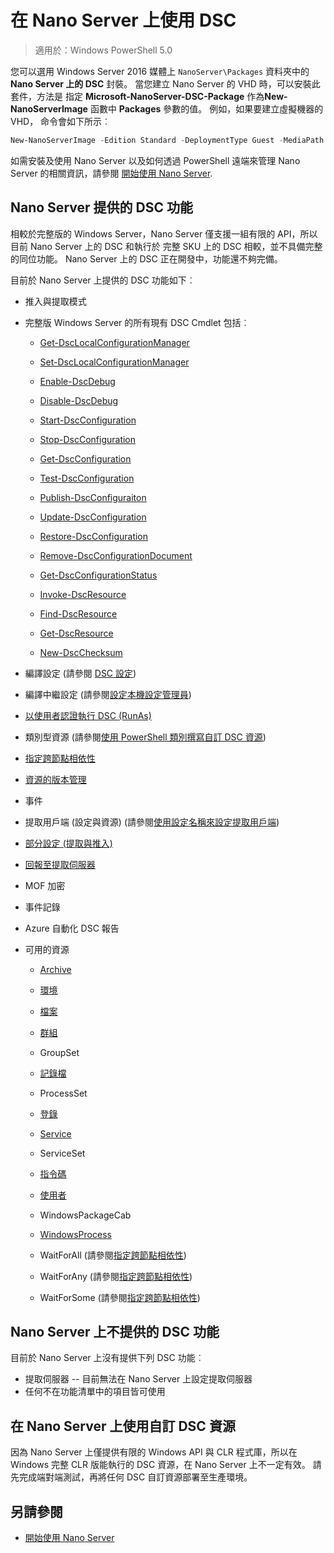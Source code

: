 # 在 Nano Server 上使用 DSC

> 適用於：Windows PowerShell 5.0

您可以選用 Windows Server 2016 媒體上 `NanoServer\Packages` 資料夾中的 **Nano Server 上的 DSC** 封裝。 當您建立 Nano Server 的 VHD 時，可以安裝此套件，方法是
指定 **Microsoft-NanoServer-DSC-Package** 作為**New-NanoServerImage** 函數中 **Packages** 參數的值。 例如，如果要建立虛擬機器的 VHD，
命令會如下所示︰

```powershell
New-NanoServerImage -Edition Standard -DeploymentType Guest -MediaPath f:\ -BasePath .\Base -TargetPath .\Nano1\Nano.vhd -ComputerName Nano1 -Packages Microsoft-NanoServer-DSC-Package
```

如需安裝及使用 Nano Server 以及如何透過 PowerShell 遠端來管理 Nano Server 的相關資訊，請參閱 
[開始使用 Nano Server](https://technet.microsoft.com/en-us/library/mt126167.aspx).


## Nano Server 提供的 DSC 功能

 相較於完整版的 Windows Server，Nano Server 僅支援一組有限的 API，所以目前 Nano Server 上的 DSC 和執行於 
 完整 SKU 上的 DSC 相較，並不具備完整的同位功能。 Nano Server 上的 DSC 正在開發中，功能還不夠完備。
 
 目前於 Nano Server 上提供的 DSC 功能如下︰ 


* 推入與提取模式
* 完整版 Windows Server 的所有現有 DSC Cmdlet 包括︰ 
  * [Get-DscLocalConfigurationManager](https://technet.microsoft.com/en-us/library/dn407378.aspx)
  * [Set-DscLocalConfigurationManager](https://technet.microsoft.com/en-us/library/dn521621.aspx)
        
  * [Enable-DscDebug](https://technet.microsoft.com/en-us/library/mt517870.aspx)
  * [Disable-DscDebug](https://technet.microsoft.com/en-us/library/mt517872.aspx)
        
  * [Start-DscConfiguration](https://technet.microsoft.com/en-us/library/dn521623.aspx)
  * [Stop-DscConfiguration](https://technet.microsoft.com/en-us/library/mt143542.aspx)
  * [Get-DscConfiguration](https://technet.microsoft.com/en-us/library/dn407379.aspx)
  * [Test-DscConfiguration](https://technet.microsoft.com/en-us/library/dn407382.aspx)      
  * [Publish-DscConfiguraiton](https://technet.microsoft.com/en-us/library/mt517875.aspx) 
  * [Update-DscConfiguration](https://technet.microsoft.com/en-us/library/mt143541.aspx)
  * [Restore-DscConfiguration](https://technet.microsoft.com/en-us/library/dn407383.aspx)

  * [Remove-DscConfigurationDocument](https://technet.microsoft.com/en-us/library/mt143544.aspx)
    
  * [Get-DscConfigurationStatus](https://technet.microsoft.com/en-us/library/mt517868.aspx)
        
  * [Invoke-DscResource](https://technet.microsoft.com/en-us/library/mt517869.aspx)
  * [Find-DscResource](https://technet.microsoft.com/en-us/library/mt517874.aspx)
  * [Get-DscResource](https://technet.microsoft.com/en-us/library/dn521625.aspx)

  * [New-DscChecksum](https://technet.microsoft.com/en-us/library/dn521622.aspx)
    
* 編譯設定 (請參閱 [DSC 設定](configurations.md))
* 編譯中繼設定 (請參閱[設定本機設定管理員](metaConfig.md))
* [以使用者認證執行 DSC (RunAs)](runAsUser.md)
* 類別型資源 (請參閱[使用 PowerShell 類別撰寫自訂 DSC 資源](authoringResourceClass.md))
* [指定跨節點相依性](crossNodeDependencies.md) 
* [資源的版本管理](sxsResource.md)
* 事件
* 提取用戶端 (設定與資源) (請參閱[使用設定名稱來設定提取用戶端](pullClientConfigNames.md))
* [部分設定 (提取與推入)](partialConfigs.md)
* [回報至提取伺服器](reportServer.md) 
* MOF 加密
* 事件記錄
* Azure 自動化 DSC 報告


* 可用的資源
  * [Archive](archiveResource.md)
  * [環境](environmentResource.md)
  * [檔案](fileResource.md)
  * [群組](groupResource.md)
  * GroupSet
  * [記錄檔](logResource.md)
  * ProcessSet
  * [登錄](registryResource.md)
  * [Service](serviceResource.md)
  * ServiceSet
  * [指令碼](scriptResource.md)
  * [使用者](userResource.md)
  * WindowsPackageCab
  * [WindowsProcess](windowsProcessResource.md)

  * WaitForAll (請參閱[指定跨節點相依性](crossNodeDependencies.md))
  * WaitForAny (請參閱[指定跨節點相依性](crossNodeDependencies.md))
  * WaitForSome (請參閱[指定跨節點相依性](crossNodeDependencies.md))

## Nano Server 上不提供的 DSC 功能

目前於 Nano Server 上沒有提供下列 DSC 功能︰

* 提取伺服器 -- 目前無法在 Nano Server 上設定提取伺服器
* 任何不在功能清單中的項目皆可使用

## 在 Nano Server 上使用自訂 DSC 資源
 
因為 Nano Server 上僅提供有限的 Windows API 與 CLR 程式庫，所以在 Windows 完整 CLR 版能執行的 DSC 資源，在 Nano Server 上不一定有效。 
請先完成端對端測試，再將任何 DSC 自訂資源部署至生產環境。

## 另請參閱
- [開始使用 Nano Server](https://technet.microsoft.com/en-us/library/mt126167.aspx)

<!--HONumber=Apr16_HO4-->



